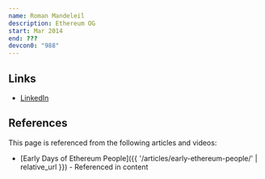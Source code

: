 ```yaml
---
name: Roman Mandeleil
description: Ethereum OG
start: Mar 2014
end: ???
devcon0: "988"
---
```


## Links
- [LinkedIn](https://www.linkedin.com/in/romanmandeleil/)

## References

This page is referenced from the following articles and videos:

- [Early Days of Ethereum People]({{ '/articles/early-ethereum-people/' | relative_url }}) - Referenced in content
